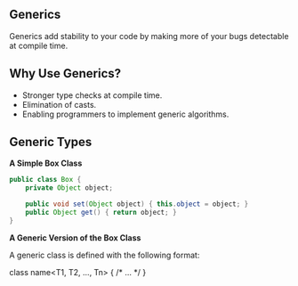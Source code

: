 Generics
-------

Generics add stability to your code by making more of your bugs detectable at compile time.

Why Use Generics?
---
* Stronger type checks at compile time.
* Elimination of casts.
* Enabling programmers to implement generic algorithms.


Generic Types
---

**A Simple Box Class**
```java
public class Box {
    private Object object;

    public void set(Object object) { this.object = object; }
    public Object get() { return object; }
}
```

**A Generic Version of the Box Class**

A generic class is defined with the following format:

class name<T1, T2, ..., Tn> { /* ... */ }
